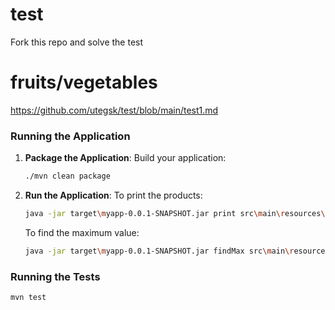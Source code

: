 # test

Fork this repo and solve the test

# fruits/vegetables
https://github.com/utegsk/test/blob/main/test1.md


### Running the Application

1. **Package the Application**:
   Build your application:

   ```bash
   ./mvn clean package
   ```

2. **Run the Application**:
   To print the products:
   
   ```bash
   java -jar target\myapp-0.0.1-SNAPSHOT.jar print src\main\resources\products.json
   ```

   To find the maximum value:
   ```bash
   java -jar target\myapp-0.0.1-SNAPSHOT.jar findMax src\main\resources\products.json
   ```

### Running the Tests

```bash
mvn test
```